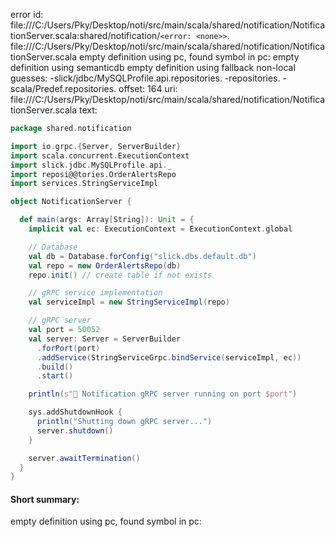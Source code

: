 error id: file:///C:/Users/Pky/Desktop/noti/src/main/scala/shared/notification/NotificationServer.scala:shared/notification/`<error: <none>>`.
file:///C:/Users/Pky/Desktop/noti/src/main/scala/shared/notification/NotificationServer.scala
empty definition using pc, found symbol in pc: 
empty definition using semanticdb
empty definition using fallback
non-local guesses:
	 -slick/jdbc/MySQLProfile.api.repositories.
	 -repositories.
	 -scala/Predef.repositories.
offset: 164
uri: file:///C:/Users/Pky/Desktop/noti/src/main/scala/shared/notification/NotificationServer.scala
text:
```scala
package shared.notification

import io.grpc.{Server, ServerBuilder}
import scala.concurrent.ExecutionContext
import slick.jdbc.MySQLProfile.api._
import reposi@@tories.OrderAlertsRepo
import services.StringServiceImpl

object NotificationServer {

  def main(args: Array[String]): Unit = {
    implicit val ec: ExecutionContext = ExecutionContext.global

    // Database
    val db = Database.forConfig("slick.dbs.default.db")
    val repo = new OrderAlertsRepo(db)
    repo.init() // create table if not exists

    // gRPC service implementation
    val serviceImpl = new StringServiceImpl(repo)

    // gRPC server
    val port = 50052
    val server: Server = ServerBuilder
      .forPort(port)
      .addService(StringServiceGrpc.bindService(serviceImpl, ec))
      .build()
      .start()

    println(s"🚀 Notification gRPC server running on port $port")

    sys.addShutdownHook {
      println("Shutting down gRPC server...")
      server.shutdown()
    }

    server.awaitTermination()
  }
}

```


#### Short summary: 

empty definition using pc, found symbol in pc: 